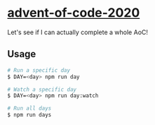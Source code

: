 # [advent-of-code-2020](https://adventofcode.com/2020)

Let's see if I can actually complete a whole AoC!

## Usage

```bash
# Run a specific day
$ DAY=<day> npm run day

# Watch a specific day
$ DAY=<day> npm run day:watch

# Run all days
$ npm run days
```
